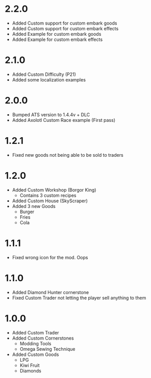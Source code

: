 # 2.2.0
- Added Custom support for custom embark goods
- Added Custom support for custom embark effects
- Added Example for custom embark goods
- Added Example for custom embark effects

# 2.1.0
- Added Custom Difficulty (P21)
- Added some localization examples

# 2.0.0
- Bumped ATS version to 1.4.4v + DLC
- Added Axolotl Custom Race example (First pass)

# 1.2.1
- Fixed new goods not being able to be sold to traders

# 1.2.0
- Added Custom Workshop (Borgor King)
  - Contains 3 custom recipes
- Added Custom House (SkyScraper) 
- Added 3 new Goods
  - Burger
  - Fries
  - Cola

# 1.1.1
- Fixed wrong icon for the mod. Oops

# 1.1.0
- Added Diamond Hunter cornerstone
- Fixed Custom Trader not letting the player sell anything to them

# 1.0.0
- Added Custom Trader
- Added Custom Cornerstones
  - Modding Tools
  - Omega Sewing Technique
- Added Custom Goods
  - LPG
  - Kiwi Fruit
  - Diamonds
